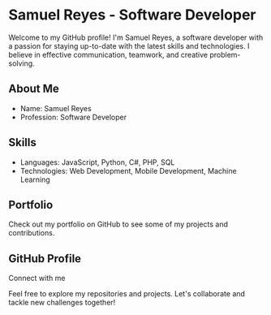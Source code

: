# Samuel Reyes - Software Developer

Welcome to my GitHub profile! I'm Samuel Reyes, a software developer with a passion for staying up-to-date with the latest skills and technologies. I believe in effective communication, teamwork, and creative problem-solving.

## About Me
- Name: Samuel Reyes
- Profession: Software Developer

## Skills
- Languages: JavaScript, Python, C#, PHP, SQL
- Technologies: Web Development, Mobile Development, Machine Learning

## Portfolio
Check out my portfolio on GitHub to see some of my projects and contributions.

## GitHub Profile
Connect with me 

Feel free to explore my repositories and projects. Let's collaborate and tackle new challenges together!
